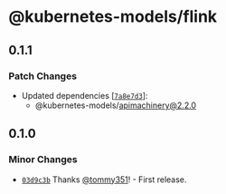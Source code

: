 # @kubernetes-models/flink

## 0.1.1

### Patch Changes

- Updated dependencies [[`7a8e7d3`](https://github.com/tommy351/kubernetes-models-ts/commit/7a8e7d3fc130b7e63c4b7066c88378b0a631e83f)]:
  - @kubernetes-models/apimachinery@2.2.0

## 0.1.0

### Minor Changes

- [`03d9c3b`](https://github.com/tommy351/kubernetes-models-ts/commit/03d9c3bc0a680ef29988ac9484940a867aaf233a) Thanks [@tommy351](https://github.com/tommy351)! - First release.
